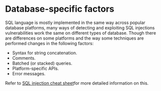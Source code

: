 # Database-specific factors

SQL language is mostly implemented in the same way across popular database platforms, many ways of detecting and exploiting SQL injections vulnerabilities work the same on different types of database. Though there are differences on some platforms and the way some techniques are performed changes in the following factors:

-   Syntax for string concatenation.
-   Comments.
-   Batched (or stacked) queries.
-   Platform-specific APIs.
-   Error messages.

Refer to [SQL injection cheat sheet](https://portswigger.net/web-security/sql-injection/cheat-sheet)for more detailed information on this.
